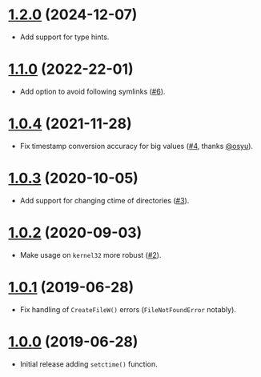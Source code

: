 # [1.2.0](https://github.com/Delgan/win32-setctime/releases/tag/1.2.0) (2024-12-07)

- Add support for type hints.


# [1.1.0](https://github.com/Delgan/win32-setctime/releases/tag/1.1.0) (2022-22-01)

- Add option to avoid following symlinks ([#6](https://github.com/Delgan/win32-setctime/issues/6)).


# [1.0.4](https://github.com/Delgan/win32-setctime/releases/tag/1.0.4) (2021-11-28)

- Fix timestamp conversion accuracy for big values ([#4](https://github.com/Delgan/win32-setctime/issues/4), thanks [@osyu](https://github.com/osyu)).


# [1.0.3](https://github.com/Delgan/win32-setctime/releases/tag/1.0.3) (2020-10-05)

- Add support for changing ctime of directories ([#3](https://github.com/Delgan/win32-setctime/issues/3)).


# [1.0.2](https://github.com/Delgan/win32-setctime/releases/tag/1.0.2) (2020-09-03)

- Make usage on `kernel32` more robust ([#2](https://github.com/Delgan/win32-setctime/issues/2)).


# [1.0.1](https://github.com/Delgan/win32-setctime/releases/tag/1.0.1) (2019-06-28)

- Fix handling of `CreateFileW()` errors (`FileNotFoundError` notably).


# [1.0.0](https://github.com/Delgan/win32-setctime/releases/tag/1.0.0) (2019-06-28)

- Initial release adding `setctime()` function.
